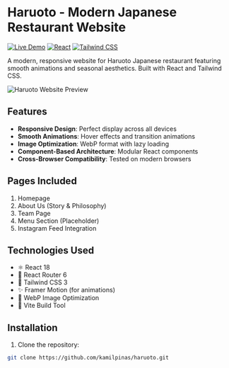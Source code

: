 # Haruoto - Modern Japanese Restaurant Website

[![Live Demo](https://img.shields.io/badge/demo-live-green?style=for-the-badge)](https://haruoto.pages.dev/)
[![React](https://img.shields.io/badge/react-%2320232a.svg?style=for-the-badge&logo=react&logoColor=%2361DAFB)](https://reactjs.org/)
[![Tailwind CSS](https://img.shields.io/badge/tailwindcss-%2338B2AC.svg?style=for-the-badge&logo=tailwind-css&logoColor=white)](https://tailwindcss.com)

A modern, responsive website for Haruoto Japanese restaurant featuring smooth animations and seasonal aesthetics. Built with React and Tailwind CSS.

![Haruoto Website Preview](./preview.jpg)

## Features

- **Responsive Design**: Perfect display across all devices
- **Smooth Animations**: Hover effects and transition animations
- **Image Optimization**: WebP format with lazy loading
- **Component-Based Architecture**: Modular React components
- **Cross-Browser Compatibility**: Tested on modern browsers

## Pages Included

1. Homepage
2. About Us (Story & Philosophy)
3. Team Page
4. Menu Section (Placeholder)
5. Instagram Feed Integration

## Technologies Used

- ⚛️ React 18
- 🧭 React Router 6
- 🎨 Tailwind CSS 3
- ✨ Framer Motion (for animations)
- 📸 WebP Image Optimization
- 🚀 Vite Build Tool

## Installation

1. Clone the repository:

```bash
git clone https://github.com/kamilpinas/haruoto.git
```
